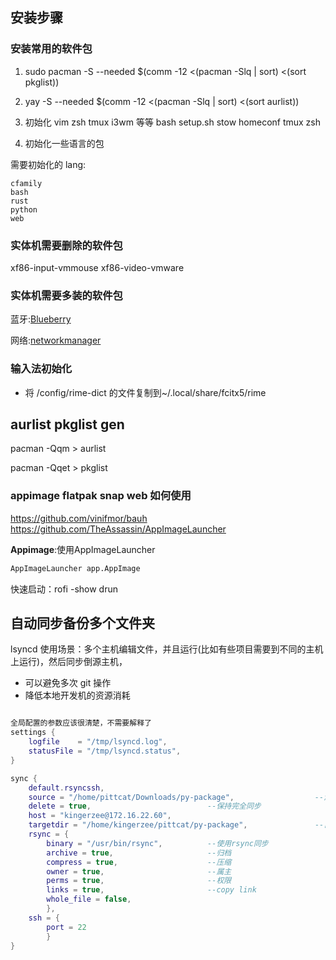 ## 安装步骤

### 安装常用的软件包

1. sudo pacman -S --needed $(comm -12 <(pacman -Slq | sort) <(sort pkglist))
2. yay -S --needed $(comm -12 <(pacman -Slq | sort) <(sort aurlist))
3. 初始化 vim zsh tmux i3wm 等等
   bash setup.sh
   stow homeconf tmux zsh

4. 初始化一些语言的包

需要初始化的 lang:

```
cfamily
bash
rust
python
web
```

### 实体机需要删除的软件包

xf86-input-vmmouse
xf86-video-vmware

### 实体机需要多装的软件包

蓝牙:[Blueberry](https://wiki.archlinux.org/index.php/Bluetooth)

网络:[networkmanager](https://wiki.archlinux.org/index.php/NetworkManager#Installation)

### 输入法初始化

- 将 /config/rime-dict 的文件复制到~/.local/share/fcitx5/rime

## aurlist pkglist gen

pacman -Qqm > aurlist

pacman -Qqet > pkglist

### appimage flatpak snap web 如何使用
https://github.com/vinifmor/bauh
https://github.com/TheAssassin/AppImageLauncher


**Appimage**:使用AppImageLauncher
```bash
AppImageLauncher app.AppImage
```
快速启动：rofi -show drun

## 自动同步备份多个文件夹

lsyncd 使用场景：多个主机编辑文件，并且运行(比如有些项目需要到不同的主机上运行)，然后同步倒源主机，

- 可以避免多次 git 操作
- 降低本地开发机的资源消耗

```lua

全局配置的参数应该很清楚，不需要解释了
settings {
    logfile    = "/tmp/lsyncd.log",
    statusFile = "/tmp/lsyncd.status",
}

sync {
    default.rsyncssh,
    source = "/home/pittcat/Downloads/py-package",                  --源目录
    delete = true,                          --保持完全同步
    host = "kingerzee@172.16.22.60",
    targetdir = "/home/kingerzee/pittcat/py-package",               --目标目录
    rsync = {
        binary = "/usr/bin/rsync",          --使用rsync同步
        archive = true,                     --归档
        compress = true,                    --压缩
        owner = true,                       --属主
        perms = true,                       --权限
        links = true,                       --copy link
        whole_file = false,
        },
    ssh = {
        port = 22
        }
}

```
